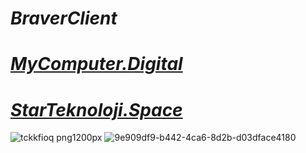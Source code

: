 #  ***BraverClient***
# ***[MyComputer.Digital](https://mycomputer.digital/Fast-pages/)***
# ***[StarTeknoloji.Space](https://tdljt22b-4000.euw.devtunnels.ms)***
![tckkfioq png1200px](https://github.com/BraverClient/HelloWorld/assets/93947784/9d48f394-eb5b-45a5-867b-aedff0d0c490)
![9e909df9-b442-4ca6-8d2b-d03dface4180](https://github.com/BraverClient/HelloWorld/assets/93947784/9900458f-5473-461b-b827-de4f5c89bd8f)
